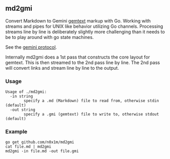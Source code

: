 ## md2gmi

Convert Markdown to Gemini [gemtext](https://gemini.circumlunar.space/docs/gemtext.gmi) markup with
Go. Working with streams and pipes for UNIX like behavior utilizing Go channels. Processing streams
line by line is deliberately slightly more challenging than it needs to be to play around with go
state machines.

<!-- testing markdown, this should be deleted, below merged -->
See the [gemini
protocol](https://gemini.circumlunar.space/).

Internally md2gmi does a 1st pass that constructs the core layout for gemtext. This is then streamed
to the 2nd pass line by line. The 2nd pass will convert links and stream line by line to the output.

### Usage

```plain
Usage of ./md2gmi:
  -in string
        specify a .md (Markdown) file to read from, otherwise stdin (default)
  -out string
        specify a .gmi (gemtext) file to write to, otherwise stdout (default)
```

### Example

    go get github.com/n0x1m/md2gmi
    cat file.md | md2gmi
    md2gmi -in file.md -out file.gmi